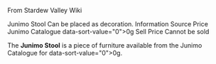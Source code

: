 From Stardew Valley Wiki

Junimo Stool Can be placed as decoration. Information Source Price Junimo Catalogue data-sort-value="0"&gt;0g Sell Price Cannot be sold

The **Junimo Stool** is a piece of furniture available from the Junimo Catalogue for data-sort-value="0"&gt;0g.